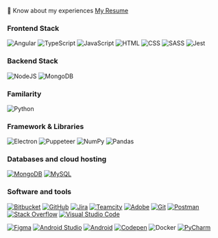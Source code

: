 📄 Know about my experiences [My Resume](https://read.cv/aruldass.as)

<h3 align="left">Frontend Stack</h3>
<p>
   <img alt="Angular" src="https://img.shields.io/badge/Angular%20-%2320232a.svg?logo=Angular&logoColor=red"></img>
   <img alt="TypeScript" src="https://img.shields.io/badge/TypeScript%20-%23007ACC.svg?logo=typescript&logoColor=white"></img>
   <img alt="JavaScript" src="https://img.shields.io/badge/JavaScript%20-%23F7DF1E.svg?logo=javascript&logoColor=black"></img>
<!--    <img alt="Gatsby.js" src="https://img.shields.io/badge/Gatsby.js%20-7026BA.svg?logo=gatsby&logoColor=white"></img> -->
<!--    <img alt="Next.js" src="https://img.shields.io/badge/Next.js%20-%23404d59.svg?logo=react&logoColor=white"></img> -->
   <img alt="HTML" src="https://img.shields.io/badge/HTML%20-%23E34F26.svg?logo=html5&logoColor=white"></img>
   <img alt="CSS" src="https://img.shields.io/badge/CSS%20-%231572B6.svg?logo=css3&logoColor=white"></img>
   <img alt="SASS" src="https://img.shields.io/badge/Sass%20-hotpink.svg?logo=SASS&logoColor=white"></img>
   <img alt="Jest" src="https://img.shields.io/badge/Jest-916F79.svg?logo=jest&logoColor=white"></img> 
</p>
<h3 align="left">Backend Stack</h3>
<p>
   <img alt="NodeJS" src="https://img.shields.io/badge/Node.js%20-%2343853D.svg?logo=node-dot-js&logoColor=white"></img>
<!--    <img alt="Ruby" src="https://img.shields.io/badge/Ruby-916F79.svg?logo=ruby&logoColor=white"></img> -->
<!--    <img alt="Express.js" src="https://img.shields.io/badge/Express.js%20-%23404d59.svg?logo=express&logoColor=white"></img> -->
<!--    <img alt="GraphQL" src="https://img.shields.io/badge/GraphQL%20-F71490.svg?logo=graphql&logoColor=white"></img> -->
   <img alt="MongoDB" src ="https://img.shields.io/badge/MongoDB-%234ea94b.svg?logo=mongodb&logoColor=white"></a>
<!--    <img alt="Jest" src="https://img.shields.io/badge/Jest-916F79.svg?logo=jest&logoColor=white"></img> -->
<!--    <img alt="Docker" src="https://img.shields.io/badge/Docker-2391E6.svg?logo=docker&logoColor=white"></img> -->
<!--    <img alt="TravisCI" src="https://img.shields.io/badge/TravisCI-f5f1ba.svg?logo=travis&logoColor=white"></img> -->
</p>
<h3 align="left">Familarity</h3>
<p>
   <img alt="Python" src="https://img.shields.io/badge/Python%20-%2314354C.svg?logo=python&logoColor=white"></img>
<!--    <img alt="Dart" src="https://img.shields.io/badge/Dart%20-%2315A6C4.svg?logo=dart&logoColor=white"></img> -->
</p>
<h3 align="left">Framework & Libraries</h3>
<p>
<!--     <img alt="Arduino" src="https://img.shields.io/badge/-Arduino-00979D?logo=Arduino&logoColor=white"></img> -->
    <img alt="Electron" src="https://img.shields.io/badge/Electron%20-%2320232e.svg?logo=electron&logoColor=white"></img>
<!--     <img alt="Express.js" src="https://img.shields.io/badge/Express.js%20-%23404d59.svg?logo=express&logoColor=white"></img> -->
    <img alt="Puppeteer" src="https://img.shields.io/badge/puppeteer-006400.svg?logo=puppeteer&logoColor=white"></img>
<!--     <img alt="Flutter" src="https://img.shields.io/badge/Flutter%20-%2302569B.svg?logo=flutter&logoColor=white"></img> -->
    <img alt="NumPy" src="https://img.shields.io/badge/Numpy%20-%23013243.svg?logo=numpy&logoColor=white"></img>
    <img alt="Pandas" src="https://img.shields.io/badge/Pandas%20-%23150458.svg?logo=pandas&logoColor=white"></img>
<!--     <img alt="React" src="https://img.shields.io/badge/React%20-%2320232a.svg?logo=react&logoColor=%2361DAFB"></img> -->
<!--     <img alt="React Native" src="https://img.shields.io/badge/React%20Native%20-%2320232a.svg?logo=react&logoColor=%2361DAFB"></img> -->
</p>
<h3 align="left">Databases and cloud hosting</h3>
<p>
     <a href="#"><img alt="MongoDB" src ="https://img.shields.io/badge/MongoDB-%234ea94b.svg?logo=mongodb&logoColor=white"></a>
    <a href="#"><img alt="MySQL" src="https://img.shields.io/badge/MySQL-%2300f.svg?logo=mysql&logoColor=white"></a>
   
<!-- <a href="#"><img alt="Heroku" src="https://img.shields.io/badge/Heroku%20-%23430098.svg?logo=heroku&logoColor=white"></a>
    <a href="#"><img alt="Notion" src="https://img.shields.io/badge/Notion%20-%23010101.svg?logo=notion&logoColor=white"></a>
    <a href="#"><img alt="Repl.it" src="https://img.shields.io/badge/Repl.it%20-%230D101E.svg?logo=Repl.it&logoColor=white"></a>
    <a href="#"><img alt="SQLite" src ="https://img.shields.io/badge/SQLite-%2307405e.svg?logo=sqlite&logoColor=white"></a>
    <a href="#"><img alt="Vercel" src="https://img.shields.io/badge/Vercel%20-%23000000.svg?logo=vercel&logoColor=white"></a> -->
</p>
<h3 align="left">Software and tools</h3>
<p>
    <a href="#"><img alt="Bitbucket" src="https://img.shields.io/badge/Bitbucket%20-%23F05033.svg?logo=Bitbucket&logoColor=white"></a>
    <a href="#"><img alt="GitHub" src="https://img.shields.io/badge/GitHub-%23327FC7.svg?logo=github&logoColor=white"></a>
    <a href="#"><img alt="Jira" src="https://img.shields.io/badge/Jira%20-%23F05033.svg?logo=Jira&logoColor=white"></a>
    <a href="#"><img alt="Teamcity" src="https://img.shields.io/badge/Teamcity%20-%23F05033.svg?logo=Teamcity&logoColor=white"></a> 
    <a href="#"><img alt="Adobe" src="https://img.shields.io/badge/Adobe%20-%23F05033.svg?logo=Adobe&logoColor=white"></a>
    <a href="#"><img alt="Git" src="https://img.shields.io/badge/Git%20-%23F05033.svg?logo=git&logoColor=white"></a>
    <a href="#"><img alt="Postman" src="https://img.shields.io/badge/Postman-FF6C37?logo=postman&logoColor=white"></a>
    <a href="#"><img alt="Stack Overflow" src="https://img.shields.io/badge/-Stack%20Overflow-FE7A16?logo=stack-overflow&logoColor=white"></a>
    <a href="#"><img alt="Visual Studio Code" src="https://img.shields.io/badge/Visual%20Studio%20Code-0078d7.svg?logo=visual-studio-code&logoColor=white"></a>
   
  <a href="#"><img alt="Figma" src="https://img.shields.io/badge/Figma-%2320232a.svg?logo=figma&logoColor=white"></a>
     <a href="#"><img alt="Android Studio" src="https://img.shields.io/badge/Android%20Studio-008678.svg?logo=android-studio&logoColor=white"></a>
     <a href="#"><img alt="Android" src="https://img.shields.io/badge/Android-3DDC84?logo=android&logoColor=white"></a>
     <a href="#"><img alt="Codepen" src="https://img.shields.io/badge/Codepen-000000.svg?logo=codepen&logoColor=white"></a>
     <img alt="Docker" src="https://img.shields.io/badge/Docker-2391E6.svg?logo=docker&logoColor=white"></img> 
     <a href="#"><img alt="PyCharm" src="https://img.shields.io/badge/PyCharm-006400.svg?logo=pycharm&logoColor=white"></a> 
</p>
